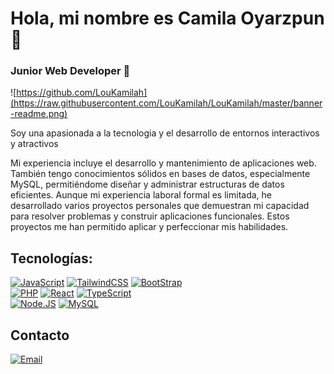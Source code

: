 #  Hola, mi nombre es Camila Oyarzpun 👋
### Junior Web Developer 🚀

![https://github.com/LouKamilah](https://raw.githubusercontent.com/LouKamilah/LouKamilah/master/banner-readme.png)

Soy una apasionada a la tecnologia y el desarrollo de entornos interactivos y atractivos 

Mi experiencia incluye el desarrollo y mantenimiento de aplicaciones web. También tengo conocimientos sólidos en bases de datos, especialmente MySQL, permitiéndome diseñar y administrar estructuras de datos eficientes.
Aunque mi experiencia laboral formal es limitada, he desarrollado varios proyectos personales que demuestran mi capacidad para resolver problemas y construir aplicaciones funcionales. Estos proyectos me han permitido aplicar y perfeccionar mis habilidades.

## Tecnologías:
[![JavaScript](https://img.shields.io/badge/JavaScript%20-%20white?style=for-the-badge&logo=JavaScript&logoSize=auto&labelColor=white&color=white)]()
[![TailwindCSS](https://img.shields.io/badge/TailwindCSS%20-%20cyan?style=for-the-badge&logo=Tailwind%20CSS&logoColor=blue&logoSize=auto&labelColor=white&color=white)]()
[![BootStrap](https://img.shields.io/badge/bootstrap%20-%20white?style=for-the-badge&logo=bootstrap&logoSize=auto&labelColor=white&color=white)]()
</br>
[![PHP](https://img.shields.io/badge/PHP%20-%20white?style=for-the-badge&logo=PHP&logoSize=auto&labelColor=white&color=white)]()
[![React](https://img.shields.io/badge/React%20-%20white?style=for-the-badge&logo=React&logoSize=auto&labelColor=white&color=white)]()
[![TypeScript](https://img.shields.io/badge/typescript%20-%20white?style=for-the-badge&logo=typescript&logoSize=auto&labelColor=white&color=white)]()
</br>
[![Node.JS](https://img.shields.io/badge/node.js%20-%20white?style=for-the-badge&logo=nodedotjs&logoSize=auto&labelColor=white&color=white)]()
[![MySQL](https://img.shields.io/badge/mysql%20-%20white?style=for-the-badge&logo=mysql&logoSize=auto&labelColor=white&color=white)]()
</br>

## Contacto
[![Email](https://img.shields.io/badge/CONTACTOKAMY%40GMAIL.COM%20-%20white?style=for-the-badge&logo=maildotcom&logoSize=auto&labelColor=white&color=white)](mailto:contactokamy@gmail.com)

